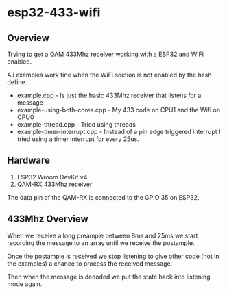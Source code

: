 # esp32-433-wifi

## Overview

Trying to get a QAM 433Mhz receiver working with a ESP32 and WiFi enabled.   

All examples work fine when the WiFi section is not enabled by the hash define.   

* example.cpp - Is just the basic 433Mhz receiver that listens for a message    
* example-using-both-cores.cpp - My 433 code on CPU1 and the Wifi on CPU0   
* example-thread.cpp - Tried using threads    
* example-timer-interrupt.cpp - Instead of a pin edge triggered interrupt I tried using a timer interrupt for every 25us.   

##  Hardware

1. ESP32 Wroom DevKit v4   
1. QAM-RX 433Mhz receiver   

The data pin of the QAM-RX is connected to the GPIO 35 on ESP32.   

## 433Mhz Overview

When we receive a long preample between 8ms and 25ms we start recording the message to an array until we receive the postample.   

Once the postample is received we stop listening to give other code (not in the examples) a chance to process the received message.   

Then when the message is decoded we put the state back into listening mode again.   
